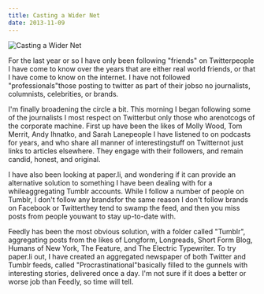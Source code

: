 ```yaml
---
title: Casting a Wider Net
date: 2013-11-09
---
```


![Casting a Wider Net](https://source.unsplash.com/d34DtRp1bqo/1600x900)

For the last year or so I have only been following "friends" on Twitterpeople I have come to know over the years that are either real world friends, or that I have come to know on the internet. I have not followed "professionals"those posting to twitter as part of their jobso no journalists, columnists, celebrities, or brands.

I'm finally broadening the circle a bit. This morning I began following some of the journalists I most respect on Twitterbut only those who arenotcogs of the corporate machine. First up have been the likes of Molly Wood, Tom Merrit, Andy Ihnatko, and Sarah Lanepeople I have listened to on podcasts for years, and who share all manner of interestingstuff on Twitternot just links to articles elsewhere. They engage with their followers, and remain candid, honest, and original.

I have also been looking at paper.li, and wondering if it can provide an alternative solution to something I have been dealing with for a whileaggregating Tumblr accounts. While I follow a number of people on Tumblr, I don't follow any brandsfor the same reason I don't follow brands on Facebook or Twitterthey tend to swamp the feed, and then you miss posts from people youwant to stay up-to-date with.

Feedly has been the most obvious solution, with a folder called "Tumblr", aggregating posts from the likes of Longform, Longreads, Short Form Blog, Humans of New York, The Feature, and The Electric Typewriter. To try paper.li out, I have created an aggregated newspaper of both Twitter and Tumblr feeds, called "Procrastinational"basically filled to the gunnels with interesting stories, delivered once a day. I'm not sure if it does a better or worse job than Feedly, so time will tell.